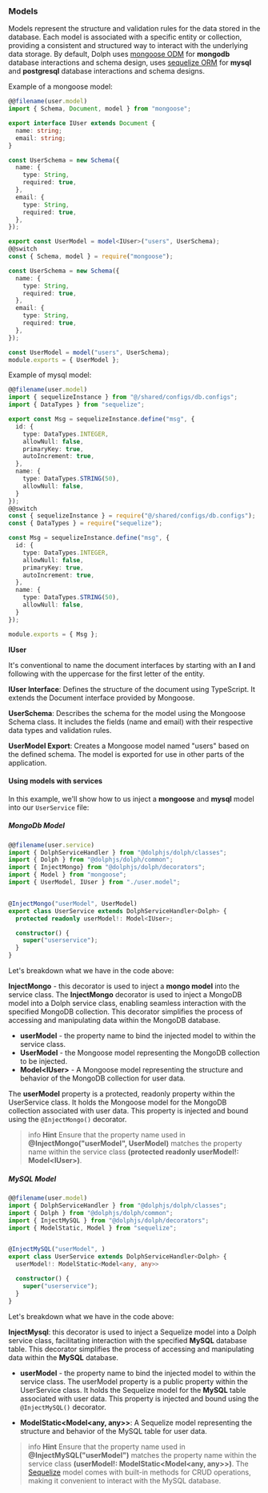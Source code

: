 ### Models

Models represent the structure and validation rules for the data stored in the database. Each model is associated with a specific entity or collection, providing a consistent and structured way to interact with the underlying data storage. By default, Dolph uses [mongoose ODM](https://mongoosejs.com/) for **mongodb** database interactions and schema design, uses [sequelize ORM](https://sequelize.org/) for **mysql** and **postgresql** database interactions and schema designs.

Example of a mongoose model:

```typescript
@@filename(user.model)
import { Schema, Document, model } from "mongoose";

export interface IUser extends Document {
  name: string;
  email: string;
}

const UserSchema = new Schema({
  name: {
    type: String,
    required: true,
  },
  email: {
    type: String,
    required: true,
  },
});

export const UserModel = model<IUser>("users", UserSchema);
@@switch
const { Schema, model } = require("mongoose");

const UserSchema = new Schema({
  name: {
    type: String,
    required: true,
  },
  email: {
    type: String,
    required: true,
  },
});

const UserModel = model("users", UserSchema);
module.exports = { UserModel };
```
Example of mysql model:

```typescript
@@filename(user.model)
import { sequelizeInstance } from "@/shared/configs/db.configs";
import { DataTypes } from "sequelize";

export const Msg = sequelizeInstance.define("msg", {
  id: {
    type: DataTypes.INTEGER,
    allowNull: false,
    primaryKey: true,
    autoIncrement: true,
  },
  name: {
    type: DataTypes.STRING(50),
    allowNull: false,
  }
});
@@switch
const { sequelizeInstance } = require("@/shared/configs/db.configs");
const { DataTypes } = require("sequelize");

const Msg = sequelizeInstance.define("msg", {
  id: {
    type: DataTypes.INTEGER,
    allowNull: false,
    primaryKey: true,
    autoIncrement: true,
  },
  name: {
    type: DataTypes.STRING(50),
    allowNull: false,
  }
});

module.exports = { Msg };
```

<strong>IUser</strong>

It's conventional to name the document interfaces  by starting with an **I** and following with the uppercase for the first letter of the entity.

**IUser Interface**: Defines the structure of the document using TypeScript. It extends the Document interface provided by Mongoose.

**UserSchema**: Describes the schema for the model using the Mongoose Schema class. It includes the fields (name and email) with their respective data types and validation rules.

**UserModel Export**: Creates a Mongoose model named "users" based on the defined schema. The model is exported for use in other parts of the application.

#### Using models with services

In this example, we'll show how to us  inject a **mongoose** and **mysql** model into our `UserService` file:

##### MongoDb Model

```typescript
@@filename(user.service)
import { DolphServiceHandler } from "@dolphjs/dolph/classes";
import { Dolph } from "@dolphjs/dolph/common";
import { InjectMongo} from "@dolphjs/dolph/decorators";
import { Model } from "mongoose";
import { UserModel, IUser } from "./user.model";


@InjectMongo("userModel", UserModel)
export class UserService extends DolphServiceHandler<Dolph> {
  protected readonly userModel!: Model<IUser>;

  constructor() {
    super("userservice");
  }
}
```
Let's breakdown what we have in the code above:

**InjectMongo** - this decorator is used to inject a **mongo model** into the service class. The **InjectMongo** decorator is used to inject a MongoDB model into a Dolph service class, enabling seamless interaction with the specified MongoDB collection. This decorator simplifies the process of accessing and manipulating data within the MongoDB database.

- **userModel** - the property name to bind the injected model to within the service class.
- **UserModel** -  the Mongoose model representing the MongoDB collection to be injected.
- **Model\<IUser>** - A Mongoose model representing the structure and behavior of the MongoDB collection for user data.

The **userModel** property is a protected, readonly property within the UserService class. It holds the Mongoose model for the MongoDB collection associated with user data. This property is injected and bound using the `@InjectMongo()` decorator.

> info **Hint** Ensure that the property name used in **@InjectMongo("userModel", UserModel)** matches the property name within the service class **(protected readonly userModel!: Model\<IUser>)**.

##### MySQL Model

```typescript
@@filename(user.model)
import { DolphServiceHandler } from "@dolphjs/dolph/classes";
import { Dolph } from "@dolphjs/dolph/common";
import { InjectMySQL } from "@dolphjs/dolph/decorators";
import { ModelStatic, Model } from "sequelize";


@InjectMySQL("userModel", )
export class UserService extends DolphServiceHandler<Dolph> {
  userModel!: ModelStatic<Model<any, any>>

  constructor() {
    super("userservice");
  }
}
```

Let's breakdown what we have in the code above:

**InjectMysql**: this decorator is used to inject a Sequelize model into a Dolph service class, facilitating interaction with the specified **MySQL** database table. This decorator simplifies the process of accessing and manipulating data within the **MySQL** database.

- **userModel** - the property name to bind the injected model to within the service class. The userModel property is a public property within the UserService class. It holds the Sequelize model for the **MySQL** table associated with user data. This property is injected and bound using the `@InjectMySQL()` decorator.

- **ModelStatic\<Model<any, any>>**: A Sequelize model representing the structure and behavior of the MySQL table for user data.

> info **Hint** Ensure that the property name used in **@InjectMySQL("userModel")** matches the property name within the service class **(userModel!: ModelStatic\<Model<any, any>>)**. The [Sequelize](https://sequelize.org/) model comes with built-in methods for CRUD operations, making it convenient to interact with the MySQL database.